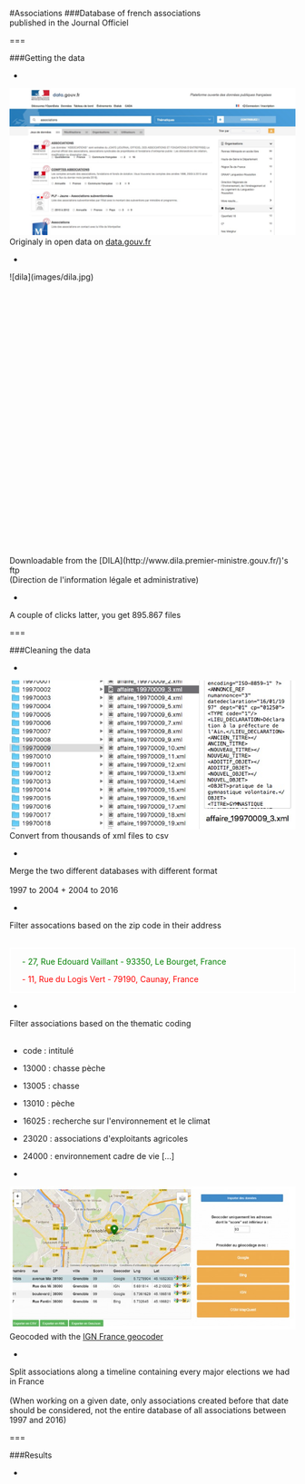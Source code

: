 #Associations
###Database of french associations <br> published in the Journal Officiel

===

###Getting the data

-

![data.gouv.fr](images/data.gouv.fr.jpg)<br>
Originaly in open data on [data.gouv.fr](https://data.gouv.fr)

-

<div style="height:500px">![dila](images/dila.jpg)</div>
Downloadable from the [DILA](http://www.dila.premier-ministre.gouv.fr/)'s ftp <br>
(Direction de l'information légale et administrative)

-

A couple of clicks latter, you get 895.867 files

===

###Cleaning the data

-

![xml](images/xml.jpg)<br>
Convert from thousands of xml files to csv

-

Merge the two different databases with different format <br><br>
1997 to 2004 + 2004 to 2016

-

Filter assocations based on the zip code in their address <br><br>

<div style="text-align: left; border: solid white 2px; padding-left: 20px">
<p style="color: green">- 27, Rue Edouard Vaillant - 93350, Le Bourget, France</p>
<p style="color: red">- 11, Rue du Logis Vert - 79190, Caunay, France</p>
</div>

-

Filter associations based on the thematic coding <br><br>

- code : intitulé
- 13000 : chasse pèche 
- 13005 : chasse 
- 13010 : pèche 
- 16025 : recherche sur l'environnement et le climat
- 23020 : associations d'exploitants agricoles
- 24000 : environnement cadre de vie
[...]

-

![ign](images/ign.jpg)<br>
Geocoded with the [IGN France geocoder](http://www.ign.fr/)

-

Split associations along a timeline containing every major elections we had in France <br><br>
(When working on a given date, only associations created before that date should be considered, not the entire database of all associations between 1997 and 2016)

===

###Results

-






